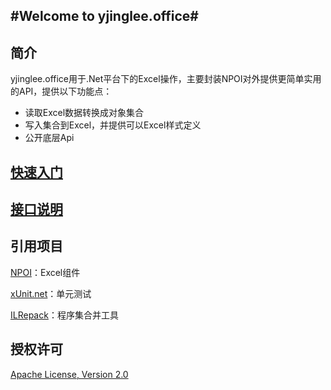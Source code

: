 #Welcome to yjinglee.office#
----------
## 简介 ##

yjinglee.office用于.Net平台下的Excel操作，主要封装NPOI对外提供更简单实用的API，提供以下功能点：

- 读取Excel数据转换成对象集合
- 写入集合到Excel，并提供可以Excel样式定义
- 公开底层Api

## [快速入门](https://github.com/YJingLee/yjinglee.office/wiki/Quickstart "快速入门") ##

## [接口说明](https://github.com/YJingLee/yjinglee.office/wiki/Interface "接口说明") ##

## 引用项目 ##

[NPOI](https://github.com/tonyqus/npoi "npoi")：Excel组件

[xUnit.net](http://xunit.codeplex.com/ "xUnit.net")：单元测试

[ILRepack](https://github.com/gluck/il-repack "ILRepack")：程序集合并工具

## 授权许可 ##

[Apache License, Version 2.0](http://www.apache.org/licenses/LICENSE-2.0.html)
